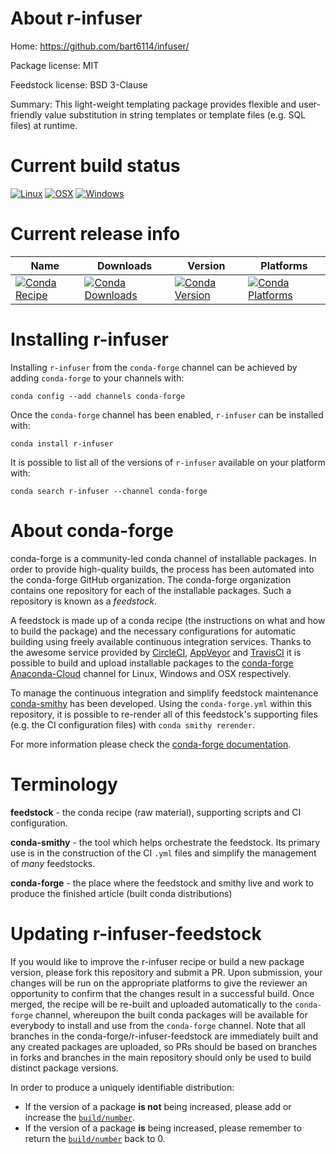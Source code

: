 About r-infuser
===============

Home: https://github.com/bart6114/infuser/

Package license: MIT

Feedstock license: BSD 3-Clause

Summary: This light-weight templating package provides flexible and  user-friendly value substitution in string templates or template files (e.g. SQL files) at runtime.



Current build status
====================

[![Linux](https://img.shields.io/circleci/project/github/conda-forge/r-infuser-feedstock/master.svg?label=Linux)](https://circleci.com/gh/conda-forge/r-infuser-feedstock)
[![OSX](https://img.shields.io/travis/conda-forge/r-infuser-feedstock/master.svg?label=macOS)](https://travis-ci.org/conda-forge/r-infuser-feedstock)
[![Windows](https://img.shields.io/appveyor/ci/conda-forge/r-infuser-feedstock/master.svg?label=Windows)](https://ci.appveyor.com/project/conda-forge/r-infuser-feedstock/branch/master)

Current release info
====================

| Name | Downloads | Version | Platforms |
| --- | --- | --- | --- |
| [![Conda Recipe](https://img.shields.io/badge/recipe-r--infuser-green.svg)](https://anaconda.org/conda-forge/r-infuser) | [![Conda Downloads](https://img.shields.io/conda/dn/conda-forge/r-infuser.svg)](https://anaconda.org/conda-forge/r-infuser) | [![Conda Version](https://img.shields.io/conda/vn/conda-forge/r-infuser.svg)](https://anaconda.org/conda-forge/r-infuser) | [![Conda Platforms](https://img.shields.io/conda/pn/conda-forge/r-infuser.svg)](https://anaconda.org/conda-forge/r-infuser) |

Installing r-infuser
====================

Installing `r-infuser` from the `conda-forge` channel can be achieved by adding `conda-forge` to your channels with:

```
conda config --add channels conda-forge
```

Once the `conda-forge` channel has been enabled, `r-infuser` can be installed with:

```
conda install r-infuser
```

It is possible to list all of the versions of `r-infuser` available on your platform with:

```
conda search r-infuser --channel conda-forge
```


About conda-forge
=================

conda-forge is a community-led conda channel of installable packages.
In order to provide high-quality builds, the process has been automated into the
conda-forge GitHub organization. The conda-forge organization contains one repository
for each of the installable packages. Such a repository is known as a *feedstock*.

A feedstock is made up of a conda recipe (the instructions on what and how to build
the package) and the necessary configurations for automatic building using freely
available continuous integration services. Thanks to the awesome service provided by
[CircleCI](https://circleci.com/), [AppVeyor](http://www.appveyor.com/)
and [TravisCI](https://travis-ci.org/) it is possible to build and upload installable
packages to the [conda-forge](https://anaconda.org/conda-forge)
[Anaconda-Cloud](http://docs.anaconda.org/) channel for Linux, Windows and OSX respectively.

To manage the continuous integration and simplify feedstock maintenance
[conda-smithy](http://github.com/conda-forge/conda-smithy) has been developed.
Using the ``conda-forge.yml`` within this repository, it is possible to re-render all of
this feedstock's supporting files (e.g. the CI configuration files) with ``conda smithy rerender``.

For more information please check the [conda-forge documentation](https://conda-forge.org/docs/).

Terminology
===========

**feedstock** - the conda recipe (raw material), supporting scripts and CI configuration.

**conda-smithy** - the tool which helps orchestrate the feedstock.
                   Its primary use is in the construction of the CI ``.yml`` files
                   and simplify the management of *many* feedstocks.

**conda-forge** - the place where the feedstock and smithy live and work to
                  produce the finished article (built conda distributions)


Updating r-infuser-feedstock
============================

If you would like to improve the r-infuser recipe or build a new
package version, please fork this repository and submit a PR. Upon submission,
your changes will be run on the appropriate platforms to give the reviewer an
opportunity to confirm that the changes result in a successful build. Once
merged, the recipe will be re-built and uploaded automatically to the
`conda-forge` channel, whereupon the built conda packages will be available for
everybody to install and use from the `conda-forge` channel.
Note that all branches in the conda-forge/r-infuser-feedstock are
immediately built and any created packages are uploaded, so PRs should be based
on branches in forks and branches in the main repository should only be used to
build distinct package versions.

In order to produce a uniquely identifiable distribution:
 * If the version of a package **is not** being increased, please add or increase
   the [``build/number``](http://conda.pydata.org/docs/building/meta-yaml.html#build-number-and-string).
 * If the version of a package **is** being increased, please remember to return
   the [``build/number``](http://conda.pydata.org/docs/building/meta-yaml.html#build-number-and-string)
   back to 0.
